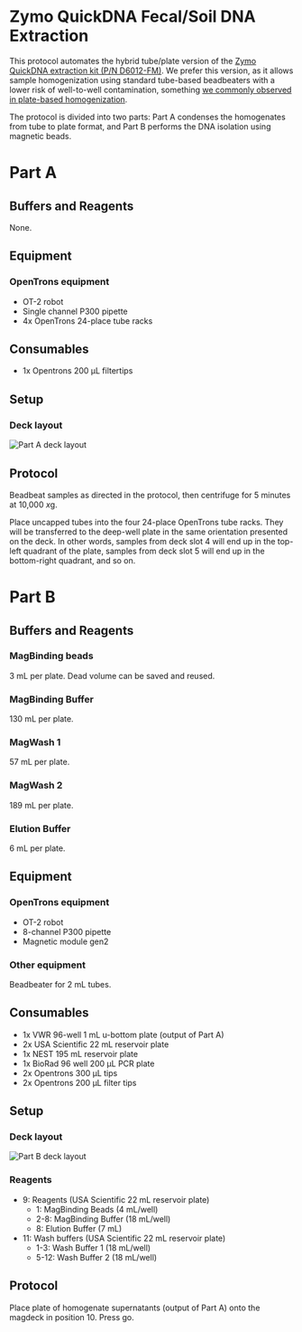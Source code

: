 # Zymo QuickDNA Fecal/Soil DNA Extraction

This protocol automates the hybrid tube/plate version of the [Zymo QuickDNA extraction kit (P/N D6012-FM)](https://www.zymoresearch.com/collections/quick-dna-fecal-soil-microbe-kits/products/quick-dna-fecal-soil-microbe-96-magbead-kit). We prefer this version, as it allows sample homogenization using standard tube-based beadbeaters with a lower risk of well-to-well contamination, something [we commonly observed in plate-based homogenization](https://msystems.asm.org/content/4/4/e00186-19.abstract).

The protocol is divided into two parts: Part A condenses the homogenates from tube to plate format, and Part B performs the DNA isolation using magnetic beads. 


# Part A

## Buffers and Reagents

None.

## Equipment
### OpenTrons equipment

- OT-2 robot
- Single channel P300 pipette
- 4x OpenTrons 24-place tube racks


## Consumables

- 1x Opentrons 200 µL filtertips


## Setup

### Deck layout

![Part A deck layout](./deckmap_Zymo_fecal-soil_magbead_A.png)

## Protocol

Beadbeat samples as directed in the protocol, then centrifuge for 5 minutes at 10,000 *x*g.

Place uncapped tubes into the four 24-place OpenTrons tube racks. They will be transferred to the deep-well plate in the same orientation presented on the deck. In other words, samples from deck slot 4 will end up in the top-left quadrant of the plate, samples from deck slot 5 will end up in the bottom-right quadrant, and so on. 

# Part B

## Buffers and Reagents

### MagBinding beads

3 mL per plate. Dead volume can be saved and reused.

### MagBinding Buffer

130 mL per plate.

### MagWash 1

57 mL per plate.

### MagWash 2

189 mL per plate.

### Elution Buffer

6 mL per plate.

## Equipment
### OpenTrons equipment

- OT-2 robot
- 8-channel P300 pipette
- Magnetic module gen2


### Other equipment

Beadbeater for 2 mL tubes.


## Consumables

- 1x VWR 96-well 1 mL u-bottom plate (output of Part A)
- 2x USA Scientific 22 mL reservoir plate
- 1x NEST 195 mL reservoir plate
- 1x BioRad 96 well 200 µL PCR plate
- 2x Opentrons 300 µL tips
- 2x Opentrons 200 µL filter tips

## Setup

### Deck layout

![Part B deck layout](./deckmap_Zymo_fecal-soil_magbead_B.png)

### Reagents

- 9: Reagents (USA Scientific 22 mL reservoir plate)
	- 1: MagBinding Beads (4 mL/well)
	- 2-8: MagBinding Buffer (18 mL/well)
	- 8: Elution Buffer (7 mL)
- 11: Wash buffers (USA Scientific 22 mL reservoir plate)
	- 1-3: Wash Buffer 1 (18 mL/well)
	- 5-12: Wash Buffer 2 (18 mL/well)

## Protocol

Place plate of homogenate supernatants (output of Part A) onto the magdeck in position 10. Press go. 